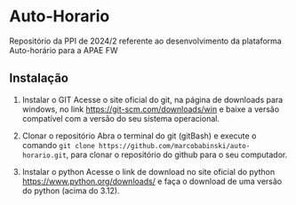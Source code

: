 # Auto-Horario
Repositório da PPI de 2024/2 referente ao desenvolvimento da plataforma Auto-horário para a APAE FW

## Instalação
1. Instalar o GIT
Acesse o site oficial do git, na página de downloads para windows, no link  https://git-scm.com/downloads/win e baixe a versão compatível com a versão do seu sistema operacional. 

2. Clonar o repositório
Abra o terminal do git (gitBash) e execute o comando `git clone https://github.com/marcobabinski/auto-horario.git`, para clonar o repositório do github para o seu computador.

3. Instalar o python
Acesse o link de download no site oficial do python https://www.python.org/downloads/ e faça o download de uma versão do python (acima do 3.12).

